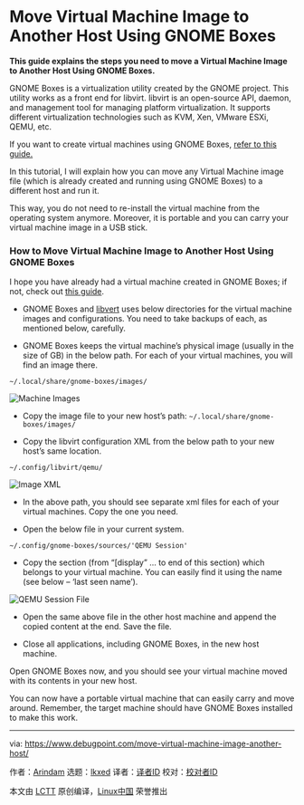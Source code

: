 [#]: subject: "Move Virtual Machine Image to Another Host Using GNOME Boxes"
[#]: via: "https://www.debugpoint.com/move-virtual-machine-image-another-host/"
[#]: author: "Arindam https://www.debugpoint.com/author/admin1/"
[#]: collector: "lkxed"
[#]: translator: " "
[#]: reviewer: " "
[#]: publisher: " "
[#]: url: " "

Move Virtual Machine Image to Another Host Using GNOME Boxes
======

**This guide explains the steps you need to move a Virtual Machine Image to Another Host Using GNOME Boxes.**

GNOME Boxes is a virtualization utility created by the GNOME project. This utility works as a front end for libvirt. libvirt is an open-source API, daemon, and management tool for managing platform virtualization. It supports different virtualization technologies such as KVM, Xen, VMware ESXi, QEMU, etc.

If you want to create virtual machines using GNOME Boxes, [refer to this guide.][1]

In this tutorial, I will explain how you can move any Virtual Machine image file (which is already created and running using GNOME Boxes) to a different host and run it.

This way, you do not need to re-install the virtual machine from the operating system anymore. Moreover, it is portable and you can carry your virtual machine image in a USB stick.

### How to Move Virtual Machine Image to Another Host Using GNOME Boxes

I hope you have already had a virtual machine created in GNOME Boxes; if not, check out [this guide][1].

- GNOME Boxes and [libvert][2] uses below directories for the virtual machine images and configurations. You need to take backups of each, as mentioned below, carefully.

- GNOME Boxes keeps the virtual machine’s physical image (usually in the size of GB) in the below path. For each of your virtual machines, you will find an image there.

```
~/.local/share/gnome-boxes/images/
```

![Machine Images][3]

- Copy the image file to your new host’s path: `~/.local/share/gnome-boxes/images/`

- Copy the libvirt configuration XML from the below path to your new host’s same location.

```
~/.config/libvirt/qemu/
```

![Image XML][4]

- In the above path, you should see separate xml files for each of your virtual machines. Copy the one you need.

- Open the below file in your current system.

```
~/.config/gnome-boxes/sources/'QEMU Session'
```

- Copy the section (from “[display” … to end of this section) which belongs to your virtual machine. You can easily find it using the name (see below – ‘last seen name’).

![QEMU Session File][5]

- Open the same above file in the other host machine and append the copied content at the end. Save the file.

- Close all applications, including GNOME Boxes, in the new host machine.

Open GNOME Boxes now, and you should see your virtual machine moved with its contents in your new host.

You can now have a portable virtual machine that can easily carry and move around. Remember, the target machine should have GNOME Boxes installed to make this work.

--------------------------------------------------------------------------------

via: https://www.debugpoint.com/move-virtual-machine-image-another-host/

作者：[Arindam][a]
选题：[lkxed][b]
译者：[译者ID](https://github.com/译者ID)
校对：[校对者ID](https://github.com/校对者ID)

本文由 [LCTT](https://github.com/LCTT/TranslateProject) 原创编译，[Linux中国](https://linux.cn/) 荣誉推出

[a]: https://www.debugpoint.com/author/admin1/
[b]: https://github.com/lkxed
[1]: https://www.debugpoint.com/2020/05/install-use-gnome-boxes/
[2]: https://libvirt.org/
[3]: https://www.debugpoint.com/wp-content/uploads/2020/06/Machine-Images.png
[4]: https://www.debugpoint.com/wp-content/uploads/2020/06/Image-XML.png
[5]: https://www.debugpoint.com/wp-content/uploads/2020/06/QEMU-Session-File.png
